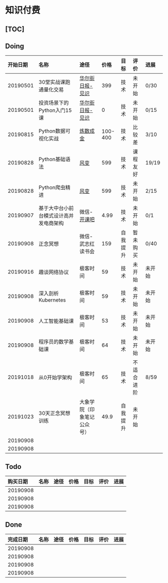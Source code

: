 # 知识付费
[TOC]
---

## Doing
|开始日期|名称|途径|价格|目标|评价|进展|
|:----|:----|:----|:----|:----|:----|:----|
|20190501| 30堂实战课跑通量化交易 | [华尔街日报-见识][2] |399| 技术 | 未开始 | 0/30 |
| 20190501| 投资场景下的Python入门15课 | [华尔街日报-见识][3] | 0 | 技术 |未开始 | 0/15 |
|20190815| Python数据可视化实战 | [炼数成金][4] | 100-400| 技术 | 比较差 | 3/10|
|20190828| Python基础语法 | [风变][5] | 599 | 技术 | 课程友好|19/19 |
|20190828| Python爬虫精进 | [风变][6] | 599 | 技术 | 未开始 | 2/15 |
|20190907| 基于大中台小前台模式设计高并发电商架构 |微信-[开课吧][7]|4.99|技术| 未开始 |0/1|
|20190908| 正念冥想 | 微信-武志红读书会 | 159 | 自我提升 | 暂未购买 | 0/40 |
|20190916| 趣谈网络协议 | 极客时间 | 59 | 技术 | 未开始 | 未开始|
|20190908| 深入剖析 Kubernetes| 极客时间 | 59 | 技术 | 未开始 | 未开始|
|20190908| 人工智能基础课 | 极客时间 | 53| 技术 | 未开始 | 未开始|
|20190908| 程序员的数学基础课| 极客时间 | 64 | 技术 | 未开始 | 未开始|
|20191018| 从0开始学架构 | 极客时间 | 65 | 技术 | 不适合进阶 | 8/59 |
|20191023| 30天正念冥想训练 | 大象学院（印象笔记公众号）| 49.9 | 自我提升 | 未开始||
|20190908| | | | |||
|20190908| | | | |||

## Todo
|购买日期|名称|途径|价格|目标|评价|进展|
|:----|:----|:----|:----|:----|:----|:----|
|20190908| | | | |||
|20190908| | | | |||
|20190908| | | | |||

## Done
|完成日期|名称|途径|价格|目标|评价|进展|
|:----|:----|:----|:----|:----|:----|:----|
|20190908| | | | |||
|20190908| | | | |||
|20190908| | | | |||
|20190908| | | | |||

[2]:	jianshiapp.com
[3]:	jianshiapp.com
[4]:	dataguru.cn
[5]:	pypypy.cn
[6]:	pypypy.cn
[7]:	https://learn.kaikeba.com/home